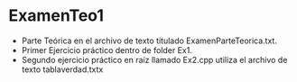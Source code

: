 # ExamenTeo1

- Parte Teórica en el archivo de texto titulado ExamenParteTeorica.txt.
- Primer Ejercicio práctico dentro de folder Ex1.
- Segundo ejercicio práctico en raíz llamado Ex2.cpp utiliza el archivo de texto tablaverdad.txtx
